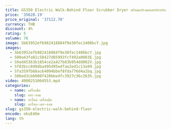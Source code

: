 ```yaml
---
title: GS350 Electric Walk-Behind Floor Scrubber Dryer พร้อมแปรงมอเตอร์สําหรับร้านอาหารบ้านโรงแรมร้านการพิมพ์ Scrubber Cleaner
price: '35628.19'
price_original: '37112.70'
currency: THB
discount: 4%
rating: 5
volume: 76
image: Sb63952efb982418884f9e30fec1406bcY.jpg
images:
  - Sb63952efb982418884f9e30fec1406bcY.jpg
  - S00a43fa81c58427d85993fcf492a0083E.jpg
  - S9ad45363b1854ce2a427b83b954dd002V.jpg
  - Sf83bcc849dba495d95edfae2ed1c13a99.jpg
  - Sfa359fb68ac64094bbef8fda776d4a1bq.jpg
  - S06ed3cb6900f420bbe4fc3927c36c263h.jpg
video: 4000251064553.mp4
categories:
  - name: เครื่องมือ
    slug: เคร-องม
  - name: อะไหล่ เครื่องมือ
    slug: อะไหล-เคร-องม
slug: gs350-electric-walk-behind-floor
encode: okuE46m
lang: th
---
```

  